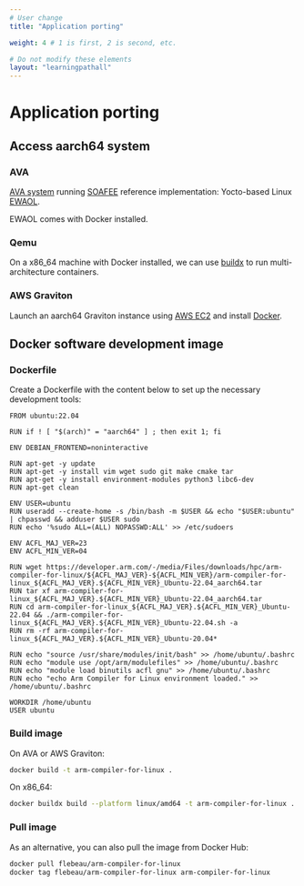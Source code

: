 ```yaml
---
# User change
title: "Application porting" 

weight: 4 # 1 is first, 2 is second, etc.

# Do not modify these elements
layout: "learningpathall"
---
```


# Application porting

## Access aarch64 system

### AVA

[AVA system](https://www.adlinktech.com/Products/Computer_on_Modules/COM-HPC-Server-Carrier-and-Starter-Kit/AVA_Developer_Platform) running [SOAFEE](https://www.soafee.io/) reference implementation: Yocto-based Linux [EWAOL](https://gitlab.com/soafee/ewaol/meta-ewaol).

EWAOL comes with Docker installed.

### Qemu 

On a x86_64 machine with Docker installed, we can use [buildx](/learning-paths/cross-platform/docker/buildx) to run multi-architecture containers.

### AWS Graviton

Launch an aarch64 Graviton instance using [AWS EC2](https://aws.amazon.com/ec2/) and install [Docker](/install-guides/docker/docker-engine).

## Docker software development image

### Dockerfile

Create a Dockerfile with the content below to set up the necessary development tools:

```
FROM ubuntu:22.04
 
RUN if ! [ "$(arch)" = "aarch64" ] ; then exit 1; fi
 
ENV DEBIAN_FRONTEND=noninteractive
 
RUN apt-get -y update
RUN apt-get -y install vim wget sudo git make cmake tar
RUN apt-get -y install environment-modules python3 libc6-dev
RUN apt-get clean
 
ENV USER=ubuntu
RUN useradd --create-home -s /bin/bash -m $USER && echo "$USER:ubuntu" | chpasswd && adduser $USER sudo
RUN echo '%sudo ALL=(ALL) NOPASSWD:ALL' >> /etc/sudoers
 
ENV ACFL_MAJ_VER=23
ENV ACFL_MIN_VER=04
 
RUN wget https://developer.arm.com/-/media/Files/downloads/hpc/arm-compiler-for-linux/${ACFL_MAJ_VER}-${ACFL_MIN_VER}/arm-compiler-for-linux_${ACFL_MAJ_VER}.${ACFL_MIN_VER}_Ubuntu-22.04_aarch64.tar
RUN tar xf arm-compiler-for-linux_${ACFL_MAJ_VER}.${ACFL_MIN_VER}_Ubuntu-22.04_aarch64.tar
RUN cd arm-compiler-for-linux_${ACFL_MAJ_VER}.${ACFL_MIN_VER}_Ubuntu-22.04 && ./arm-compiler-for-linux_${ACFL_MAJ_VER}.${ACFL_MIN_VER}_Ubuntu-22.04.sh -a
RUN rm -rf arm-compiler-for-linux_${ACFL_MAJ_VER}.${ACFL_MIN_VER}_Ubuntu-20.04*
 
RUN echo "source /usr/share/modules/init/bash" >> /home/ubuntu/.bashrc
RUN echo "module use /opt/arm/modulefiles" >> /home/ubuntu/.bashrc
RUN echo "module load binutils acfl gnu" >> /home/ubuntu/.bashrc
RUN echo "echo Arm Compiler for Linux environment loaded." >> /home/ubuntu/.bashrc
 
WORKDIR /home/ubuntu
USER ubuntu
```

### Build image

On AVA or AWS Graviton:

```bash
docker build -t arm-compiler-for-linux .
```

On x86_64:

```bash
docker buildx build --platform linux/amd64 -t arm-compiler-for-linux .
```

### Pull image

As an alternative, you can also pull the image from Docker Hub:

```bash
docker pull flebeau/arm-compiler-for-linux
docker tag flebeau/arm-compiler-for-linux arm-compiler-for-linux
```
